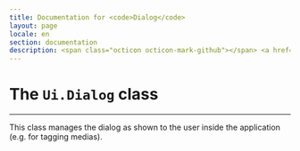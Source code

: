 ```yaml
---
title: Documentation for <code>Dialog</code>
layout: page
locale: en
section: documentation
description: <span class="octicon octicon-mark-github"></span> <a href="https://github.com/daplayer/daplayer/tree/master/app/ui/dialog.js">See the app/ui/dialog.js file on GitHub</a>
---
```

# The `Ui.Dialog` class
<hr>

This class manages the dialog as shown to the user inside
the application (e.g. for tagging medias).
